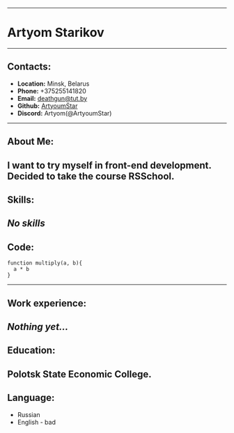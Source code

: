 ****
# Artyom Starikov
***
## Contacts:
* __Location:__ Minsk, Belarus
* __Phone:__ +375255141820
* __Email:__ deathgun@tut.by
* __Github:__ [ArtyoumStar](https://github.com/ArtyoumStar)
* __Discord:__ Artyom(@ArtyoumStar)
---
## About Me:
I want to try myself in front-end development. Decided to take the course RSSchool.
---
## Skills:
_No skills_
---
## Code:
```
function multiply(a, b){
  a * b
}
```
***
## Work experience:
_Nothing yet…_
---
## Education:
Polotsk State Economic College.
---
## Language:
* Russian
* English - bad